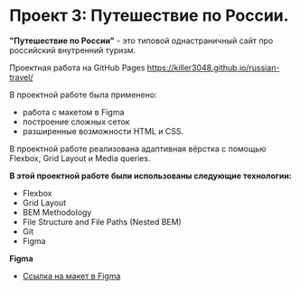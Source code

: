# Проект 3: Путешествие по России.

**"Путешествие по России"** - это типовой однастраничный сайт про российский внутренний туризм. 

Проектная работа на GitHub Pages https://killer3048.github.io/russian-travel/

В проектной работе была применено:
* работа с макетом в Figma
* построение сложных сеток
* разширенные возможности HTML и CSS. 

В проектной работе реализована адаптивная вёрстка с помощью Flexbox, Grid Layout и Media queries.

**В этой проектной работе были использованы следующие технологии:**

* Flexbox 
* Grid Layout 
* BEM Methodology 
* File Structure and File Paths (Nested BEM) 
* Git 
* Figma 


**Figma**

* [Ссылка на макет в Figma](https://www.figma.com/file/5S2WSbEFL6awjVWJ0NWL8Q/Sprint-3_-Russia-_-desktop-mobile?node-id=28503%3A0)



